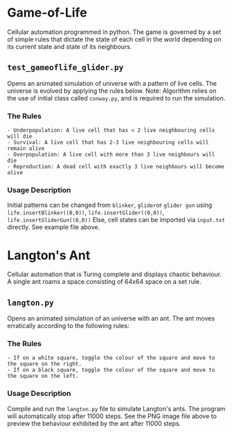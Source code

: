 # Game-of-Life
Cellular automation programmed in python. The game is governed by a set of simple rules that dictate the state of each cell in the world depending on its current state and state of its neighbours.


## `test_gameoflife_glider.py`
Opens an animated simulation of universe with a pattern of live cells. The universe is evolved by applying the rules below.
Note: Algorithm relies on the use of initial class called `conway.py`, and is required to run the simulation.

### The Rules
```
- Underpopulation: A live cell that has < 2 live neighbouring cells will die
- Survival: A live cell that has 2-3 live neighbouring cells will remain alive
- Overpopulation: A live cell with more than 3 live neighbours will die
- Reproduction: A dead cell with exactly 3 live neighbours will become alive
```

### Usage Description
Initial patterns can be changed from `blinker`, `glider`or `glider gun` using `life.insertBlinker((0,0))`, `life.insertGlider((0,0))`, `life.insertGliderGun((0,0))` 
Else, cell states can be imported via `input.txt` directly. See example file above.
 
  
   
   

# Langton's Ant
Cellular automation that is Turing complete and displays chaotic behaviour. A single ant roams a space consisting of 64x64 space on a set rule.

## `langton.py`
Opens an animated simulation of an universe with an ant. The ant moves erratically according to the following rules:

### The Rules
```
- If on a white square, toggle the colour of the square and move to the square on the right.
- If on a black square, toggle the colour of the square and move to the square on the left.
```

### Usage Description
Compile and run the `langton.py` file to simulate Langton's ants. The program will automatically stop after 11000 steps. See the PNG image file above to preview the behaviour exhibited by the ant after 11000 steps.



